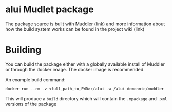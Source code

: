 # alui Mudlet package

The package source is built with Muddler (link) and more information about how the build system works can be found in the project wiki (link)

# Building

You can build the package either with a globally available install of Muddler or through the docker image. The docker image is recommended.

An example build command:

```docker run --rm -v <full_path_to_PWD>:/alui -w /alui demonnic/muddler```

This will produce a `build` directory which will contain the `.mpackage` and `.xml` versions of the package